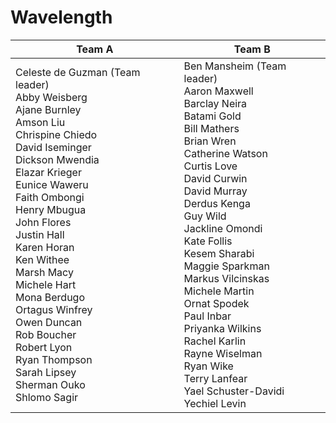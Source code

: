 # Wavelength

| Team A | Team B
|---|---|
Celeste de Guzman (Team leader)<br>Abby Weisberg<br>Ajane Burnley<br>Amson Liu<br>Chrispine Chiedo<br>David Iseminger<br>Dickson Mwendia<br>Elazar Krieger<br>Eunice Waweru<br>Faith Ombongi<br>Henry Mbugua<br>John Flores<br>Justin Hall<br>Karen Horan<br>Ken Withee<br>Marsh Macy<br>Michele Hart<br>Mona Berdugo<br>Ortagus Winfrey<br>Owen Duncan<br>Rob Boucher<br>Robert Lyon<br>Ryan Thompson<br>Sarah Lipsey<br>Sherman Ouko<br>Shlomo Sagir |  Ben Mansheim (Team leader)<br>Aaron Maxwell<br>Barclay Neira<br>Batami Gold<br>Bill Mathers<br>Brian Wren<br>Catherine Watson<br>Curtis Love<br>David Curwin<br>David Murray<br>Derdus Kenga<br>Guy Wild<br>Jackline Omondi<br>Kate Follis<br>Kesem Sharabi<br>Maggie Sparkman<br>Markus Vilcinskas<br>Michele Martin<br>Ornat Spodek<br>Paul Inbar<br>Priyanka Wilkins<br>Rachel Karlin<br>Rayne Wiselman<br>Ryan Wike<br>Terry Lanfear<br>Yael Schuster-Davidi<br>Yechiel Levin |
